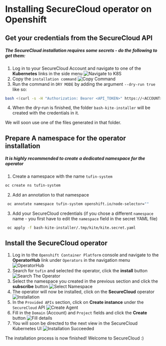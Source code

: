 # Installing SecureCloud operator on Openshift

## Get your credentials from the SecureCloud API
##### The SecureCloud installation requires some secrets - do the following to get them:
1. Log in to your SecureCloud Account and navigate to one of the **Kubernetes** links in the side menu
![Navigate to K8S](images/install/step1.png)
2. Copy the `installation command`
![Copy Command](images/install/step2.png)
3. Run the command in `DRY MODE` by adding the argument `--dry-run true` like so:
```bash
bash <(curl -s -H "Authorization: Bearer <API_TOKEN>" https://<ACCOUNT>.securecloud.tufin.io/api/<ACCOUNT>/<PROJECT>/scripts/deploy-orca) --dry-run true
```
4. When the dry-run is finished, the folder `bash-kite-installer` will be created with the credentials in it.

We will soon use one of the files generated in that folder.

## Prepare A namespace for the operator installation
##### It is highly recommended to create a dedicated namespace for the operator
1. Create a namespace with the name `tufin-system`
```bash
oc create ns tufin-system
```
2. Add an annotation to that namespace
```bash
 oc annotate namespace tufin-system openshift.io/node-selector=""
```
3. Add your SecureCloud credentials (if you chose a different `namespace` name - you first have to edit the `namespace` field in the secret YAML file)
```bash
 oc apply -f bash-kite-installer/.tmp/kite/kite.secret.yaml      
```

## Install the SecureCloud operator
1. Log in to the `Openshift Container Platform` console and navigate to the **OperatorHub** link under `Operators` in the navigation menu
![OperatorHub](images/install/step3.png)
2. Search for `tufin` and selected the operator, click the **install** button
![Search The Operator](images/install/step4.png)
3. Select the namespace you created in the previous section and click the **subscribe** button
![Select Namespace](images/install/step5.png)
4. The operator will now be installed, click on the **SecureCloud** operator
![Installation](images/install/step6.png)
5. In the `Provided APIs` section, click on **Create instance** under the `SecureCloud` API
![Create Agent](images/install/step7.png)
6. Fill in the `Domain` (Account) and `Project` fields and click the **Create** button
![Fill details](images/install/step8.png)
7. You will soon be directed to the next view in the SecureCloud Kubernetes UI
![Installation Succeeded](images/install/step9.png)

The installation process is now finished! Welcome to SecureCloud :)

